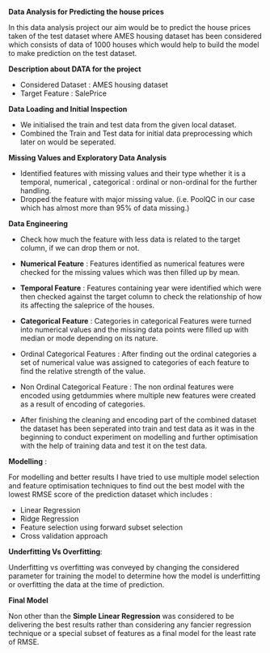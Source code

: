 **Data Analysis for Predicting the house prices**

In this data analysis project our aim would be to predict the house prices taken of the test dataset where AMES housing dataset has been considered which consists of data of 1000 houses which would help to build the model to make prediction on the test dataset.

**Description about DATA for the project**
* Considered Dataset : AMES housing dataset
* Target Feature : SalePrice


**Data Loading and Initial Inspection**

*   We initialised the train and test data from the given local dataset.
*   Combined the Train and Test data for initial data preprocessing which later on would be seperated.



**Missing Values and Exploratory Data Analysis**

*  Identified features with missing values and their type whether it is a temporal, numerical , categorical : ordinal or non-ordinal for the further handling.
*   Dropped the feature with major missing value. (i.e. PoolQC in our case which has almost more than 95% of data missing.)


**Data Engineering**

* Check how much the feature with less data is related to the target column, if we can drop them or not.
*  **Numerical Feature** : Features identified as numerical features were checked for the missing values which was then filled up by mean.
*  **Temporal Feature** : Features containing year were identified which were then checked against the target column to check the relationship of how its affecting the saleprice of the houses.
*  **Categorical Feature** :
Categories in categorical Features were turned into numerical values and the missing data points were filled up with median or mode depending on its nature.
 * Ordinal Categorical Features : After finding out the ordinal categories a set of numerical value was assigned to categories of each feature to find the relative strength of the value.

 * Non Ordinal Categorical Feature : The non ordinal features were encoded using getdummies where multiple new features were created as a result of encoding of categories.

* After finishing the cleaning and encoding part of the combined dataset the dataset has been seperated into train and test data as it was in the beginning to conduct experiment on modelling and further optimisation with the help of training data and test it on the test data.

**Modelling** :

For modelling and better results I have tried to use multiple model selection and feature optimisation techniques to find out the best model with the lowest RMSE score of the prediction dataset which includes :
  * Linear Regression
  * Ridge Regression
  * Feature selection using forward subset selection
  * Cross validation approach


**Underfitting Vs Overfitting**:

Underfitting vs overfitting was conveyed by changing the considered parameter for training the model to determine how the model is underfitting or overfitting the data at the time of prediction.

**Final Model**

Non other than the **Simple Linear Regression** was considered to be delivering the best results rather than considering any fancier regression technique or a special subset of features as a final model for the least rate of RMSE.


